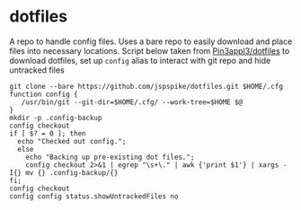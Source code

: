 # dotfiles

A repo to handle config files. Uses a bare repo to easily download and place files into necessary locations. Script below taken from [Pin3appl3/dotfiles](https://github.com/P1n3appl3/dotfiles) to download dotfiles, set up `config` alias to interact with git repo and hide untracked files

```
git clone --bare https://github.com/jspspike/dotfiles.git $HOME/.cfg
function config {
   /usr/bin/git --git-dir=$HOME/.cfg/ --work-tree=$HOME $@
}
mkdir -p .config-backup
config checkout
if [ $? = 0 ]; then
  echo "Checked out config.";
  else
    echo "Backing up pre-existing dot files.";
    config checkout 2>&1 | egrep "\s+\." | awk {'print $1'} | xargs -I{} mv {} .config-backup/{}
fi;
config checkout
config config status.showUntrackedFiles no
```

